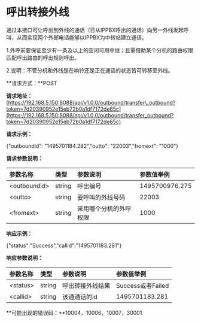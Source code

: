 # 呼出转接外线

通过本接口可让呼出到外线的通话（已从IPPBX呼出的通话）向另一外线发起呼叫，从而实现两个外部电话能够以IPPBX为中转站建立通话。

1.外呼前要保证至少有一条及以上的空闲可用中继；且需借助某个分机的路由权限匹配呼出路由的呼出规则呼出。

2.说明：不管分机和外线是在响铃还是正在通话的状态皆可转移至外线。

**请求方式：**POST

**请求地址：**[https://192.168.5.150:8088/api/v1.0.0/outbound/transfer\_outbound?token=7d20390952e15eb72b0a1df7172de65c](https://192.168.5.150:8088/api/v1.0.0/outbound/transfer_outbound?token=7d20390952e15eb72b0a1df7172de65c)

**请求示例：**

{"outboundid": "1495701184.282","outto": "22003","fromext": "1000"}

**请求参数说明：**

| 参数名称 | 类型 | 参数说明 | 参数值举例 |
| :--- | :--- | :--- | :--- |
| &lt;outboundid&gt; | string | 呼出编号 | 1495700976.275 |
| &lt;outto&gt; | string | 要呼叫的外线号码 | 22003 |
| &lt;fromext&gt; | string | 采用哪个分机的外呼权限 | 1000 |

**响应示例：**

{"status":"Success","callid":"1495701183.281"}

**响应参数说明：**

| 参数名称 | 类型 | 参数说明 | 参数值举例 |
| :--- | :--- | :--- | :--- |
| &lt;status&gt; | string | 呼出转接外线结果 | Success或者Failed |
| &lt;callid&gt; | string | 该通通话的id | 1495701183.281 |

**可能出现的错误码：**10004，10006，10007，30001

